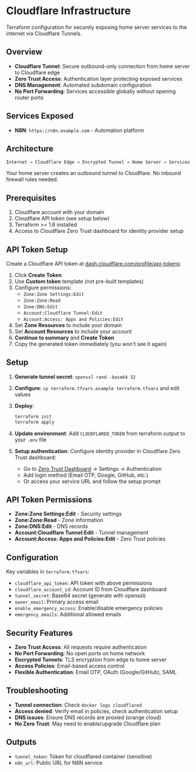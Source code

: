 # Cloudflare Infrastructure

Terraform configuration for securely exposing home server services to the internet via Cloudflare Tunnels.

## Overview

- **Cloudflare Tunnel**: Secure outbound-only connection from home server to Cloudflare edge
- **Zero Trust Access**: Authentication layer protecting exposed services  
- **DNS Management**: Automated subdomain configuration
- **No Port Forwarding**: Services accessible globally without opening router ports

## Services Exposed

- **N8N**: `https://n8n.example.com` - Automation platform

## Architecture

```
Internet → Cloudflare Edge → Encrypted Tunnel → Home Server → Services
```

Your home server creates an outbound tunnel to Cloudflare. No inbound firewall rules needed.

## Prerequisites

1. Cloudflare account with your domain
2. Cloudflare API token (see setup below)
3. Terraform >= 1.6 installed
4. Access to Cloudflare Zero Trust dashboard for identity provider setup

## API Token Setup

Create a Cloudflare API token at [dash.cloudflare.com/profile/api-tokens](https://dash.cloudflare.com/profile/api-tokens):

1. Click **Create Token**
2. Use **Custom token** template (not pre-built templates)
3. Configure permissions:
   - `Zone:Zone Settings:Edit`
   - `Zone:Zone:Read` 
   - `Zone:DNS:Edit`
   - `Account:Cloudflare Tunnel:Edit`
   - `Account:Access: Apps and Policies:Edit`
4. Set **Zone Resources** to include your domain
5. Set **Account Resources** to include your account
6. **Continue to summary** and **Create Token**
7. Copy the generated token immediately (you won't see it again)

## Setup

1. **Generate tunnel secret**: `openssl rand -base64 32`

2. **Configure**: `cp terraform.tfvars.example terraform.tfvars` and edit values

3. **Deploy**: 
   ```bash
   terraform init
   terraform apply
   ```

4. **Update environment**: Add `CLOUDFLARED_TOKEN` from terraform output to your `.env` file

5. **Setup authentication**: Configure identity provider in Cloudflare Zero Trust dashboard:
   - Go to [Zero Trust Dashboard](https://one.dash.cloudflare.com/) → Settings → Authentication
   - Add login method (Email OTP, Google, GitHub, etc.)
   - Or access your service URL and follow the setup prompt

## API Token Permissions

- **Zone:Zone Settings:Edit** - Security settings
- **Zone:Zone:Read** - Zone information  
- **Zone:DNS:Edit** - DNS records
- **Account:Cloudflare Tunnel:Edit** - Tunnel management
- **Account:Access: Apps and Policies:Edit** - Zero Trust policies

## Configuration

Key variables in `terraform.tfvars`:
- `cloudflare_api_token`: API token with above permissions
- `cloudflare_account_id`: Account ID from Cloudflare dashboard
- `tunnel_secret`: Base64 secret (generate with openssl)
- `owner_email`: Primary access email
- `enable_emergency_access`: Enable/disable emergency policies
- `emergency_emails`: Additional allowed emails

## Security Features

- **Zero Trust Access**: All requests require authentication
- **No Port Forwarding**: No open ports on home network
- **Encrypted Tunnels**: TLS encryption from edge to home server
- **Access Policies**: Email-based access control
- **Flexible Authentication**: Email OTP, OAuth (Google/GitHub), SAML

## Troubleshooting

- **Tunnel connection**: Check `docker logs cloudflared`
- **Access denied**: Verify email in policies, check authentication setup
- **DNS issues**: Ensure DNS records are proxied (orange cloud)
- **No Zero Trust**: May need to enable/upgrade Cloudflare plan

## Outputs

- `tunnel_token`: Token for cloudflared container (sensitive)
- `n8n_url`: Public URL for N8N service